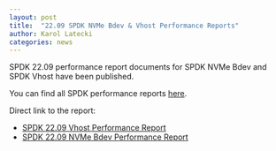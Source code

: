 ```yaml
---
layout: post
title:  "22.09 SPDK NVMe Bdev & Vhost Performance Reports"
author: Karol Latecki
categories: news
---
```


SPDK 22.09 performance report documents for SPDK NVMe Bdev and SPDK Vhost have been published.

You can find all SPDK performance reports [here](https://spdk.io/doc/performance_reports.html).

Direct link to the report:

- [SPDK 22.09 Vhost Performance Report](https://review.spdk.io/download/performance-reports/SPDK_vhost_perf_report_2209.pdf)
- [SPDK 22.09 NVMe Bdev Performance Report](https://review.spdk.io/download/performance-reports/SPDK_nvme_bdev_perf_report_2209.pdf)
